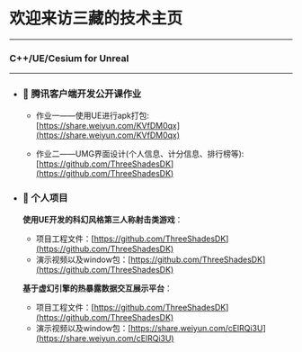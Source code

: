 # 欢迎来访三藏的技术主页
---
### C++/UE/Cesium for Unreal
---
- ### 💬 腾讯客户端开发公开课作业
   * 作业一——使用UE进行apk打包: [https://share.weiyun.com/KVfDM0qx](https://share.weiyun.com/KVfDM0qx)
  
   * 作业二——UMG界面设计(个人信息、计分信息、排行榜等): [https://github.com/ThreeShadesDK](https://github.com/ThreeShadesDK)

- ### 💬 个人项目

   __使用UE开发的科幻风格第三人称射击类游戏__：  
   * 项目工程文件：[https://github.com/ThreeShadesDK](https://github.com/ThreeShadesDK)
   * 演示视频以及window包：[https://github.com/ThreeShadesDK](https://github.com/ThreeShadesDK)
  
   __基于虚幻引擎的热暴露数据交互展示平台__：
   * 项目工程文件：[https://github.com/ThreeShadesDK](https://github.com/ThreeShadesDK)
   * 演示视频以及window包：[https://share.weiyun.com/cElRQi3U](https://share.weiyun.com/cElRQi3U)


